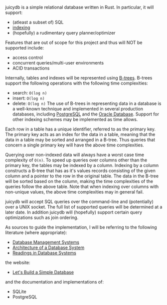juicydb is a simple relational database written in Rust. In particular, it will
support:
- (atleast a subset of) SQL
- [indexing](https://en.wikipedia.org/wiki/Database_index)
- (hopefully) a rudimentary query planner/optimizer

Features that are out of scope for this project and thus will NOT be supported
include:
- access control
- concurrent queries/multi-user environments
- ACID transactions

Internally, tables and indexes will be represented using
[B-trees](https://en.wikipedia.org/wiki/B-tree). B-trees support the following
operations with the following time complexities:
- search: `O(log n)`
- insert: `O(log n)`
- delete: `O(log n)`
The use of B-trees in representing data in a database is a well-known technique
and implemented in several production databases, including
[PostgreSQL](https://www.postgresql.org/docs/9.2/indexes-types.html) and the
[Oracle
Database](https://docs.oracle.com/cd/E11882_01/server.112/e40540/indexiot.htm#CNCPT721).
Support for other indexing schemes may be implemented as time allows.

Each row in a table has a unique identifier, referred to as the primary key.
The primary key acts as an index for the data in a table, meaning that the data
in a table may be sorted and arranged in a B-tree. Thus queries that concern a
single primary key will have the above time complexities.

Querying over non-indexed data will always have a worst case time complexity of
`O(n)`. To speed up queries over columns other than the primary key, the tables
may be indexed by a column. Indexing by a column constructs a B-tree that has as
it's values records consisting of the given column and a pointer to the row in
the original table. The data in the B-tree will be sorted based on the column,
making the time complexities of the queries follow the above table. Note that
when indexing over columns with non-unique values, the above time complexities
may in general fail.

juicydb will accept SQL queries over the command-line and (potentially) over a
UNIX socket. The full list of supported queries will be determined at a later
date. In addition juicydb will (hopefully) support certain query optimizations
such as join ordering.

As sources to guide the implementation, I will be referring to the following
literature (where appropriate):
- [Database Management Systems](http://pages.cs.wisc.edu/~dbbook/)
- [Architecture of a Database
  System](https://dsf.berkeley.edu/papers/fntdb07-architecture.pdf)
- [Readings in Database Systems](http://www.redbook.io/)

the website:
- [Let's Build a Simple Database](https://cstack.github.io/db_tutorial/)

and the documentation and implementations of:
- SQLite
- PostgreSQL

